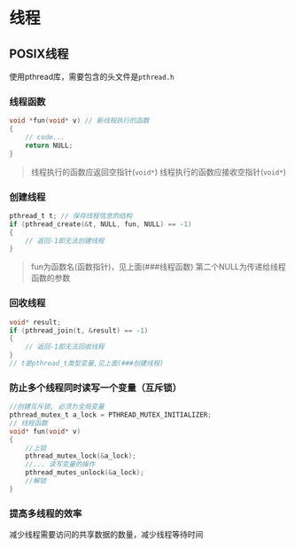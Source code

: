 # 线程

## POSIX线程

使用pthread库，需要包含的头文件是`pthread.h`


### 线程函数

```c
void *fun(void* v) // 新线程执行的函数
{
    // code...
    return NULL;
}
```

> 线程执行的函数应返回空指针(`void*`)
> 线程执行的函数应接收空指针(`void*`)

### 创建线程

```c
pthread_t t; // 保存线程信息的结构
if (pthread_create(&t, NULL, fun, NULL) == -1)
{
    // 返回-1即无法创建线程
}
```

> fun为函数名(函数指针)，见上面(###线程函数)
> 第二个NULL为传递给线程函数的参数

### 回收线程

```c
void* result;
if (pthread_join(t, &result) == -1)
{
    // 返回-1即无法回收线程
}
// t是pthread_t类型变量,见上面(###创建线程)
```

### 防止多个线程同时读写一个变量（互斥锁）


```c
//创建互斥锁, 必须为全局变量
pthread_mutex_t a_lock = PTHREAD_MUTEX_INITIALIZER;
// 线程函数
void* fun(void* v)
{
    //上锁
    pthread_mutex_lock(&a_lock);
    //... 读写变量的操作
    pthread_mutes_unlock(&a_lock);
    //解锁
}
```

### 提高多线程的效率

减少线程需要访问的共享数据的数量，减少线程等待时间